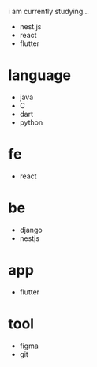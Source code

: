 i am currently studying...
- nest.js
- react
- flutter

# language
- java
- C
- dart
- python

# fe
- react

# be
- django
- nestjs

# app
- flutter

# tool
- figma
- git
